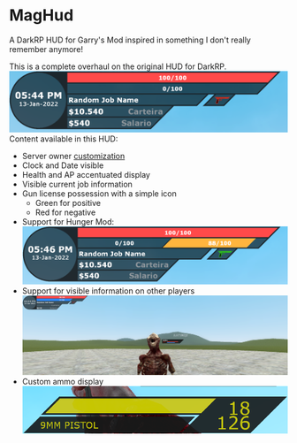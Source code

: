 # MagHud
A DarkRP HUD for Garry's Mod inspired in something I don't really remember anymore!

This is a complete overhaul on the original HUD for DarkRP.
![Main Hud](docs/hudClean.png)
Content available in this HUD:
* Server owner [customization](CUSTOMIZATION.md)
* Clock and Date visible
* Health and AP accentuated display
* Visible current job information
* Gun license possession with a simple icon
    * Green for positive
    * Red for negative
* Support for Hunger Mod:
![HungerMod Hud](docs/hudHunger.png)
* Support for visible information on other players
![Entity Hud](docs/hudEntity.png)
* Custom ammo display
![Ammo Hud](docs/hudAmmo.png)
